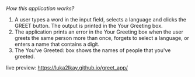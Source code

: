*How this application works?*

1) A user types a word in the input field, selects a language and clicks the GREET button. The output is printed in the Your Greeting box.
2) The application prints an error in the Your Greeting box when the user greets the same person more than once, forgets to select a language, or enters a name that contains a digit.
3) The You've Greeted: box shows the names of people that you've greeted.   

live preview: https://luka2lkay.github.io/greet_app/